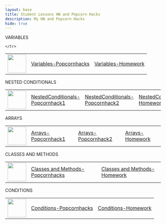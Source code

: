 ```yaml
---
layout: base
title: Student Lessons HW and Popcorn Hacks 
description: My HW and Popcorn Hacks
hide: true
---
```

VARIABLES

<table>
    <tr>
        <td><img src="{{site.baseurl}}//images/logo.png" height="60" title="Frontend" alt=""></td>
        <td><a href="{{site.baseurl}}/csse/lessons/variables/ph">Variables-Popcornhacks</a></td>
        <td><a href="{{site.baseurl}}/csse/lessons/variables/hw">Variables-Homework</a></td>

    </tr>
</table>

NESTED CONDITIONALS

<table>
    <tr>
        <td><img src="{{site.baseurl}}//images/logo.png" height="60" title="Frontend" alt=""></td>
        <td><a href="{{site.baseurl}}/csse/lessons/nestedconditionals/ph1">NestedConditionals-Popcornhack1</a></td>
        <td><a href="{{site.baseurl}}/csse/lessons/nestedconditionals/ph2">NestedConditionals-Popcornhack2</a></td>
        <td><a href="{{site.baseurl}}/csse/lessons/nestedconditionals/hw">NestedConditionals-Homework</a></td>
    </tr>
</table>

ARRAYS

<table>
    <tr>
        <td><img src="{{site.baseurl}}//images/logo.png" height="60" title="Frontend" alt=""></td>
        <td><a href="{{site.baseurl}}/csse/lessons/arrays/ph1">Arrays-Popcornhack1</a></td>
        <td><a href="{{site.baseurl}}/csse/lessons/arrays/ph2">Arrays-Popcornhack2</a></td>
        <td><a href="{{site.baseurl}}/csse/lessons/arrays/hw">Arrays-Homework</a></td>
    </tr>
</table>

CLASSES AND METHODS

<table>
    <tr>
        <td><img src="{{site.baseurl}}//images/logo.png" height="60" title="Frontend" alt=""></td>
        <td><a href="{{site.baseurl}}/csse/lessons/classes_and_methods/ph">Classes and Methods-Popcornhacks</a></td>
        <td><a href="{{site.baseurl}}/csse/lessons/classes_and_methods/hw">Classes and Methods-Homework</a></td>  
    </tr>
</table>

CONDITIONS

<table>
    <tr>
        <td><img src="{{site.baseurl}}//images/logo.png" height="60" title="Frontend" alt=""></td>
        <td><a href="{{site.baseurl}}/csse/lessons/conditions/ph">Conditions-Popcornhacks</a></td>
        <td><a href="{{site.baseurl}}/csse/lessons/conditions/hw">Conditions-Homework</a></td>  
    </tr>
</table>
